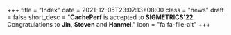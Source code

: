 +++
title = "Index"
date = 2021-12-05T23:07:13+08:00
class = "news"
draft = false
short_desc = "**CachePerf** is accepted to **SIGMETRICS'22**. Congratulations to **Jin**, **Steven** and **Hanmei**."
icon = "fa fa-file-alt"
+++
